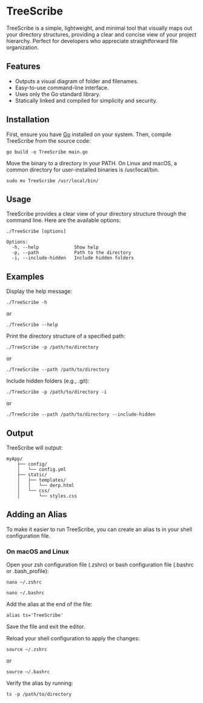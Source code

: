 # TreeScribe

TreeScribe is a simple, lightweight, and minimal tool that visually maps out your directory structures, providing a clear and concise view of your project hierarchy. Perfect for developers who appreciate straightforward file organization.

## Features

- Outputs a visual diagram of folder and filenames.
- Easy-to-use command-line interface.
- Uses only the Go standard library.
- Statically linked and compiled for simplicity and security.

## Installation

First, ensure you have [Go](https://golang.org/doc/install) installed on your system. Then, compile TreeScribe from the source code:

```
go build -o TreeScribe main.go
```

Move the binary to a directory in your PATH. On Linux and macOS, a common directory for user-installed binaries is /usr/local/bin.

```
sudo mv TreeScribe /usr/local/bin/
```

## Usage

TreeScribe provides a clear view of your directory structure through the command line. Here are the available options:

```
./TreeScribe [options]

Options:
  -h, --help             Show help
  -p, --path             Path to the directory
  -i, --include-hidden   Include hidden folders
```

## Examples

Display the help message:

```
./TreeScribe -h
```

or

```
./TreeScribe --help
```

Print the directory structure of a specified path:

```
./TreeScribe -p /path/to/directory
```

or

```
./TreeScribe --path /path/to/directory
```

Include hidden folders (e.g., .git):

```
./TreeScribe -p /path/to/directory -i
```

or

```
./TreeScribe --path /path/to/directory --include-hidden
```

## Output

TreeScribe will output:

```
myApp/
    ├── config/
    │   └── config.yml
    ├── static/
    │   ├── templates/
    │   │   └── derp.html
    │   └── css/
    │       └── styles.css
```

## Adding an Alias

To make it easier to run TreeScribe, you can create an alias ts in your shell configuration file.

### On macOS and Linux

Open your zsh configuration file (.zshrc) or bash configuration file (.bashrc or .bash_profile):

```
nano ~/.zshrc
```

```
nano ~/.bashrc
```

Add the alias at the end of the file:

```
alias ts='TreeScribe'
```

Save the file and exit the editor.

Reload your shell configuration to apply the changes:

```
source ~/.zshrc
```

or

```
source ~/.bashrc
```

Verify the alias by running:

```
ts -p /path/to/directory
```